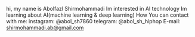 hi, my name is Abolfazl Shirmohammadi
Im interested in AI technology
Im learning about AI(machine learning & deep learning)
 How You can contact with me:
 instagram: @abol_sh7860
 telegram: @abol_sh_hiphop
 E-mail: shirmohammadi.ab@gmail.com

<!---
AbolfazlShirmohammadi/AbolfazlShirmohammadi is a ✨ special ✨ repository because its `README.md` (this file) appears on your GitHub profile.
You can click the Preview link to take a look at your changes.
--->
